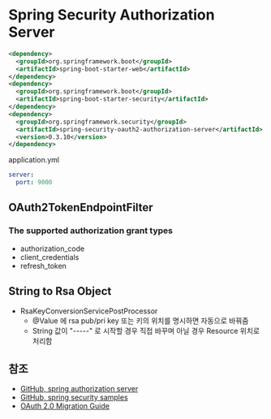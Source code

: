 # Spring Security Authorization Server

```xml
<dependency>
  <groupId>org.springframework.boot</groupId>
  <artifactId>spring-boot-starter-web</artifactId>
</dependency>
<dependency>
  <groupId>org.springframework.boot</groupId>
  <artifactId>spring-boot-starter-security</artifactId>
</dependency>
<dependency>
  <groupId>org.springframework.security</groupId>
  <artifactId>spring-security-oauth2-authorization-server</artifactId>
  <version>0.3.10</version>
</dependency>
```

application.yml
```yaml
server:
  port: 9000
```

## OAuth2TokenEndpointFilter

### The supported authorization grant types

- authorization_code
- client_credentials
- refresh_token

## String to Rsa Object

- RsaKeyConversionServicePostProcessor
  - @Value 에 rsa pub/pri key 또는 키의 위치를 명시하면 자동으로 바꿔줌
  - String 값이 "-----" 로 시작할 경우 직접 바꾸며 아닐 경우 Resource 위치로 처리함 
  
## 참조

- [GitHub, spring authorization server](https://github.com/spring-projects/spring-authorization-server)
- [GitHub, spring security samples](https://github.com/spring-projects/spring-security-samples/blob/main/servlet/spring-boot/java/oauth2/authorization-server/build.gradle)
- [OAuth 2.0 Migration Guide](https://github.com/spring-projects/spring-security/wiki/OAuth-2.0-Migration-Guide)
